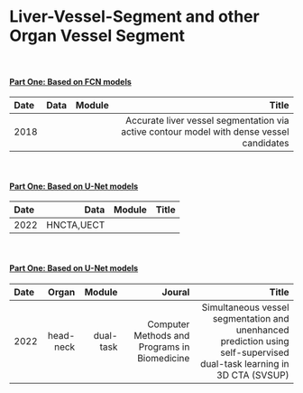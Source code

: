 # Liver-Vessel-Segment and other Organ Vessel Segment


&nbsp; 
&nbsp;  
#### <a href="#id_1">Part One: Based on FCN models</a>
Date  |  Data  | Module | Title|
:---- |-------:|-------:|------:
2018  |        |        | Accurate liver vessel segmentation via active contour model with dense vessel candidates |

&nbsp; 
&nbsp;  
#### <a href="#id_1">Part One: Based on U-Net models</a>
Date  |  Data  | Module | Title|
:---- |-------:|-------:|------:
2022  | HNCTA,UECT | 


&nbsp; 
&nbsp;  
#### <a href="#id_1">Part One: Based on U-Net models</a>
Date  |  Organ  | Module | Joural | Title|
:---- |-------:|-------:|-------:|------:
2022  | head-neck | dual-task | Computer Methods and Programs in Biomedicine | Simultaneous vessel segmentation and unenhanced prediction using self-supervised dual-task learning in 3D CTA (SVSUP) |
